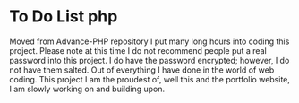 # To Do List php
 Moved from Advance-PHP repository
 I put many long hours into coding this project.
 Please note at this time I do not recommend people put a real password into this project.
 I do have the password encrypted; however, I do not have them salted.
 Out of everything I have done in the world of web coding.
 This project I am the proudest of, well this and the portfolio website, I am slowly working on and building upon.
